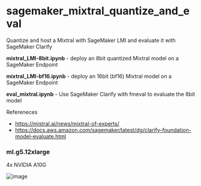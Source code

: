 # sagemaker_mixtral_quantize_and_eval
Quantize and host a Mixtral with SageMaker LMI and evaluate it with SageMaker Clarify

**mixtral_LMI-8bit.ipynb** - deploy an 8bit quantized Mixtral model on a SageMaker Endpoint

**mixtral_LMI-bf16.ipynb** - deploy an 16bit (bf16) Mixtral model on a SageMaker Endpoint

**eval_mixtral.ipynb** - Use SageMaker Clarify with fmeval to evaluate the 8bit model

Refereneces
- https://mistral.ai/news/mixtral-of-experts/
- https://docs.aws.amazon.com/sagemaker/latest/dg/clarify-foundation-model-evaluate.html

### ml.g5.12xlarge
4x NVIDIA A10G

![image](https://github.com/bhorev/sagemaker_mixtral_quantize_and_eval/assets/65091963/e29e449b-94d8-4e62-a45b-e793902315ce)

